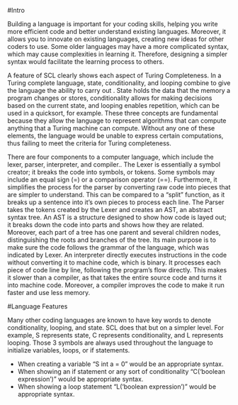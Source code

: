 #Intro

Building a language is important for your coding skills, helping you write more efficient code and better understand existing languages. Moreover, it allows you to innovate on existing languages, creating new ideas for other coders to use. Some older languages may have a more complicated syntax, which may cause complexities in learning it. Therefore, designing a simpler syntax would facilitate the learning process to others.	

A feature of SCL clearly shows each aspect of Turing Completeness. In a Turing complete language, state, conditionality, and looping combine to give the language the ability to carry out . State holds the data that the memory a program changes or stores, conditionality allows for making decisions based on the current state, and looping enables repetition, which can be used in a quicksort, for example. These three concepts are fundamental because they allow the language to represent algorithms that can compute anything that a Turing machine can compute. Without any one of these elements, the language would be unable to express certain computations, thus failing to meet the criteria for Turing completeness.

There are four components to a computer language, which include the lexer, parser, interpreter, and compiler.. The Lexer is essentially a symbol creator; it breaks the code into symbols, or tokens. Some symbols may include an equal sign (=) or a comparison operator (==). Furthermore, it simplifies the process for the parser by converting raw code into pieces that are simpler to understand. This can be compared to a “split” function, as it breaks up a sentence into it’s own pieces to process each line. The Parser takes the tokens created by the Lexer and creates an AST, an abstract syntax tree. An AST is a structure designed to show how code is layed out; it breaks down the code into parts and shows how they are related. Moreover, each part of a tree has one parent and several children nodes, distinguishing the roots and branches of the tree. Its main purpose is to make sure the code follows the grammar of the language, which was indicated by Lexer. An interpreter directly executes instructions in the code without converting it to machine code, which is binary. It processes each piece of code line by line, following the program’s flow directly. This makes it slower than a compiler, as that takes the entire source code and turns it into machine code. Moreover, a compiler improves the code to make it run faster and use less memory. 

#Language Features

Many other coding languages are known to have key words to denote conditionality, looping, and state. SCL does that but on a simpler level. For example, S represents state, C represents conditionality, and L represents looping. Those 3 symbols are always used throughout the language to initialize variables, loops, or if statements. 

* When creating a variable “S int a = 0” would be an appropriate syntax. 
* When showing an if statement or any sort of conditionality “C(‘boolean expression’)” would be appropriate syntax. 
* When showing a loop statement “L(‘boolean expression’)” would be appropriate syntax.

